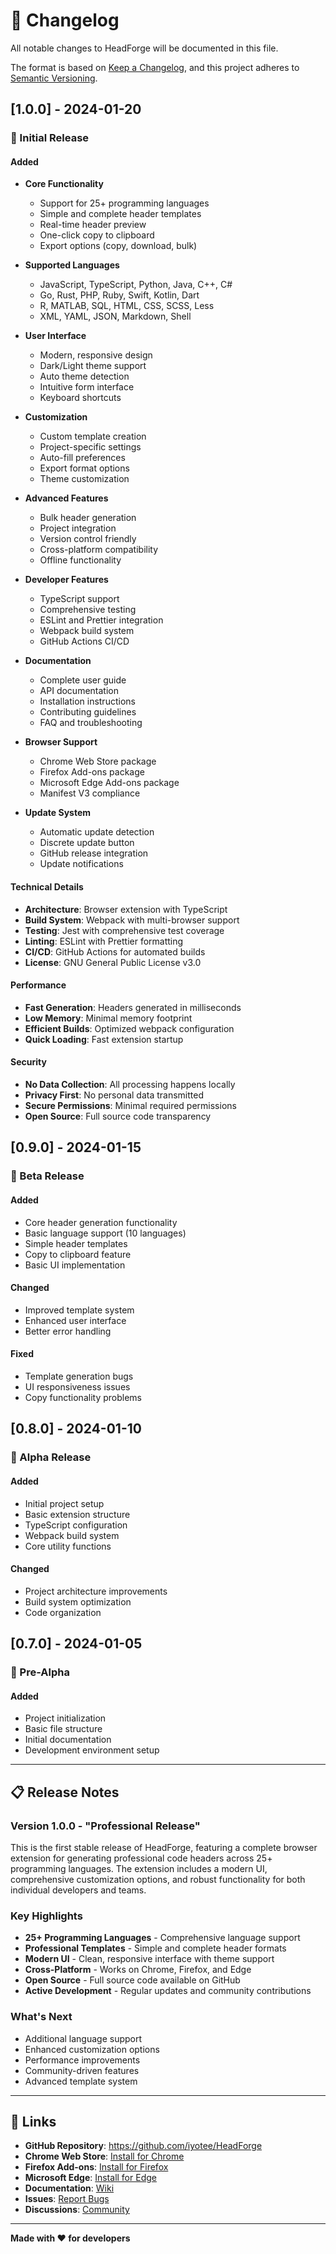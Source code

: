 # 📝 Changelog

All notable changes to HeadForge will be documented in this file.

The format is based on [Keep a Changelog](https://keepachangelog.com/en/1.0.0/),
and this project adheres to [Semantic Versioning](https://semver.org/spec/v2.0.0.html).

## [1.0.0] - 2024-01-20

### 🎉 Initial Release

#### Added
- **Core Functionality**
  - Support for 25+ programming languages
  - Simple and complete header templates
  - Real-time header preview
  - One-click copy to clipboard
  - Export options (copy, download, bulk)

- **Supported Languages**
  - JavaScript, TypeScript, Python, Java, C++, C#
  - Go, Rust, PHP, Ruby, Swift, Kotlin, Dart
  - R, MATLAB, SQL, HTML, CSS, SCSS, Less
  - XML, YAML, JSON, Markdown, Shell

- **User Interface**
  - Modern, responsive design
  - Dark/Light theme support
  - Auto theme detection
  - Intuitive form interface
  - Keyboard shortcuts

- **Customization**
  - Custom template creation
  - Project-specific settings
  - Auto-fill preferences
  - Export format options
  - Theme customization

- **Advanced Features**
  - Bulk header generation
  - Project integration
  - Version control friendly
  - Cross-platform compatibility
  - Offline functionality

- **Developer Features**
  - TypeScript support
  - Comprehensive testing
  - ESLint and Prettier integration
  - Webpack build system
  - GitHub Actions CI/CD

- **Documentation**
  - Complete user guide
  - API documentation
  - Installation instructions
  - Contributing guidelines
  - FAQ and troubleshooting

- **Browser Support**
  - Chrome Web Store package
  - Firefox Add-ons package
  - Microsoft Edge Add-ons package
  - Manifest V3 compliance

- **Update System**
  - Automatic update detection
  - Discrete update button
  - GitHub release integration
  - Update notifications

#### Technical Details
- **Architecture**: Browser extension with TypeScript
- **Build System**: Webpack with multi-browser support
- **Testing**: Jest with comprehensive test coverage
- **Linting**: ESLint with Prettier formatting
- **CI/CD**: GitHub Actions for automated builds
- **License**: GNU General Public License v3.0

#### Performance
- **Fast Generation**: Headers generated in milliseconds
- **Low Memory**: Minimal memory footprint
- **Efficient Builds**: Optimized webpack configuration
- **Quick Loading**: Fast extension startup

#### Security
- **No Data Collection**: All processing happens locally
- **Privacy First**: No personal data transmitted
- **Secure Permissions**: Minimal required permissions
- **Open Source**: Full source code transparency

## [0.9.0] - 2024-01-15

### 🚧 Beta Release

#### Added
- Core header generation functionality
- Basic language support (10 languages)
- Simple header templates
- Copy to clipboard feature
- Basic UI implementation

#### Changed
- Improved template system
- Enhanced user interface
- Better error handling

#### Fixed
- Template generation bugs
- UI responsiveness issues
- Copy functionality problems

## [0.8.0] - 2024-01-10

### 🧪 Alpha Release

#### Added
- Initial project setup
- Basic extension structure
- TypeScript configuration
- Webpack build system
- Core utility functions

#### Changed
- Project architecture improvements
- Build system optimization
- Code organization

## [0.7.0] - 2024-01-05

### 🔬 Pre-Alpha

#### Added
- Project initialization
- Basic file structure
- Initial documentation
- Development environment setup

---

## 📋 Release Notes

### Version 1.0.0 - "Professional Release"
This is the first stable release of HeadForge, featuring a complete browser extension for generating professional code headers across 25+ programming languages. The extension includes a modern UI, comprehensive customization options, and robust functionality for both individual developers and teams.

### Key Highlights
- **25+ Programming Languages** - Comprehensive language support
- **Professional Templates** - Simple and complete header formats
- **Modern UI** - Clean, responsive interface with theme support
- **Cross-Platform** - Works on Chrome, Firefox, and Edge
- **Open Source** - Full source code available on GitHub
- **Active Development** - Regular updates and community contributions

### What's Next
- Additional language support
- Enhanced customization options
- Performance improvements
- Community-driven features
- Advanced template system

---

## 🔗 Links

- **GitHub Repository**: https://github.com/iyotee/HeadForge
- **Chrome Web Store**: [Install for Chrome](https://chrome.google.com/webstore)
- **Firefox Add-ons**: [Install for Firefox](https://addons.mozilla.org)
- **Microsoft Edge**: [Install for Edge](https://microsoftedge.microsoft.com/addons)
- **Documentation**: [Wiki](https://github.com/iyotee/HeadForge/wiki)
- **Issues**: [Report Bugs](https://github.com/iyotee/HeadForge/issues)
- **Discussions**: [Community](https://github.com/iyotee/HeadForge/discussions)

---

**Made with ❤️ for developers**